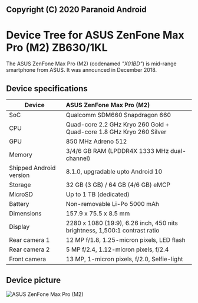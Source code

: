 ## Copyright (C) 2020 Paranoid Android

# Device Tree for ASUS ZenFone Max Pro (M2) ZB630/1KL

The ASUS ZenFone Max Pro (M2) (codenamed _"X01BD"_) is mid-range smartphone from ASUS. It was announced in December 2018.

## Device specifications

| Device                  | ASUS ZenFone Max Pro (M2)                                                  |
| ----------------------- | :------------------------------------------------------------------------- |
| SoC                     | Qualcomm SDM660 Snapdragon 660                                             |
| CPU                     | Quad-core 2.2 GHz Kryo 260 Gold + Quad-core 1.8 GHz Kryo 260 Silver        |
| GPU                     | 850 MHz Adreno 512                                                         |
| Memory                  | 3/4/6 GB RAM (LPDDR4X 1333 MHz dual-channel)                               |
| Shipped Android version | 8.1.0, upgradable upto Android 10                                          |
| Storage                 | 32 GB (3 GB) / 64 GB (4/6 GB) eMCP                                         |
| MicroSD                 | Up to 1 TB (dedicated)                                                     |
| Battery                 | Non-removable Li-Po 5000 mAh                                               |
| Dimensions              | 157.9 x 75.5 x 8.5 mm                                                      |
| Display                 | 2280 x 1080 (19:9), 6.26 inch, 450 nits brightness, 1,500:1 contrast ratio |
| Rear camera 1           | 12 MP f/1.8, 1.25-micron pixels, LED flash                                 |
| Rear camera 2           | 5 MP f/2.4, 1.12-micron pixels, f/2.4                                      |
| Front camera            | 13 MP, 1-micron pixels, f/2.0, Selfie-light                                |

## Device picture

![ASUS ZenFone Max Pro (M2)](https://i2.wp.com/itc.ua/wp-content/uploads/2019/01/ASUS-ZenFone-Max-Pro-M2.jpg?w=2000&quality=100&strip=all&ssl=1)
